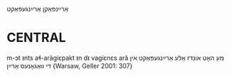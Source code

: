 אַרײַנפּאַקן
אַרײַנגעפּאַקט

CENTRAL
========

m-ɔt ᵻnts aɬ-arãgiɛpakt ᵻn dᵻ vagiɛnɛs arã מע האָט אונדז אַלע אַרײַנגעפּאַקט אין די וואַגאָנעס אַרײַן {Warsaw, Geller 2001: 307}